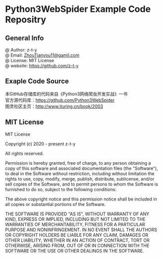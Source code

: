# Python3WebSpider Example Code Repositry

## General Info

@ Author: z-t-y  
@ Email: <ZhouTianyou11@gamil.com>  
@ License: MIT License  
@ website: <https://github.com/z-t-y>  

## Exaple Code Source

本GitHub存储库的代码来自《Python3网络爬虫开发实战》一书  
官方源代码库：<https://github.com/Python3WebSpider>  
图灵社区主页：<http://www.ituring.cn/book/2003>  

## MIT License

MIT License

Copyright (c) 2020 - present  z-t-y

All rights reserved.

Permission is hereby granted, free of charge, to any person obtaining a copy
of this software and associated documentation files (the "Software"), to deal
in the Software without restriction, including without limitation the rights
to use, copy, modify, merge, publish, distribute, sublicense, and/or sell
copies of the Software, and to permit persons to whom the Software is
furnished to do so, subject to the following conditions:

The above copyright notice and this permission notice shall be included in all
copies or substantial portions of the Software.

THE SOFTWARE IS PROVIDED "AS IS", WITHOUT WARRANTY OF ANY KIND, EXPRESS OR
IMPLIED, INCLUDING BUT NOT LIMITED TO THE WARRANTIES OF MERCHANTABILITY,
FITNESS FOR A PARTICULAR PURPOSE AND NONINFRINGEMENT. IN NO EVENT SHALL THE
AUTHORS OR COPYRIGHT HOLDERS BE LIABLE FOR ANY CLAIM, DAMAGES OR OTHER
LIABILITY, WHETHER IN AN ACTION OF CONTRACT, TORT OR OTHERWISE, ARISING FROM,
OUT OF OR IN CONNECTION WITH THE SOFTWARE OR THE USE OR OTHER DEALINGS IN THE
SOFTWARE.

